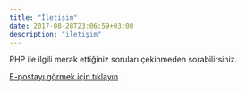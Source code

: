 ```yaml
---
title: "İletişim"
date: 2017-08-28T23:06:59+03:00
description: "iletişim"
---
```


PHP ile ilgili merak ettiğiniz soruları çekinmeden sorabilirsiniz. 

<a href="http://www.google.com/recaptcha/mailhide/d?k=01_ugVvOIRhVd93lEGyMY9ow==&amp;c=meC_qjK7qII618M4DLnQ_adkt23ABzR-y9tIdRyhfIc=" onclick="window.open('http://www.google.com/recaptcha/mailhide/d?k\x3d01_ugVvOIRhVd93lEGyMY9ow\x3d\x3d\x26c\x3dmeC_qjK7qII618M4DLnQ_adkt23ABzR-y9tIdRyhfIc\x3d', '', 'toolbar=0,scrollbars=0,location=0,statusbar=0,menubar=0,resizable=0,width=500,height=300'); return false;" title="Reveal this e-mail address">E-postayı görmek için tıklayın</a>